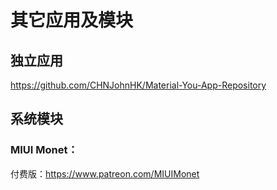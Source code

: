 # 其它应用及模块

<!-- ## 修改版应用

| 应用名称 | 下载链接 |
| --- | --- |
| 一个木函 | https://cloud.jerryz.com.cn/d/OneDrive/OnlineDrive/Monet-All/APK/一个木函.apk |
| APKGrabber | https://cloud.jerryz.com.cn/d/OneDrive/OnlineDrive/Monet-All/APK/APKGrabber.apk |
| Nothing 天气 | https://cloud.jerryz.com.cn/d/OneDrive/OnlineDrive/Monet-All/APK/Nothing天气.apk |
| Share（第三方微博） | https://cloud.jerryz.com.cn/d/OneDrive/OnlineDrive/Monet-All/APK/Share（第三方微博）.apk | -->

## 独立应用

https://github.com/CHNJohnHK/Material-You-App-Repository

## 系统模块

### MIUI Monet：

<!-- 免费版：https://cloud.jerryz.com.cn/d/OneDrive/OnlineDrive/Monet-All/APK/MIUI%20Monet.zip -->

付费版：https://www.patreon.com/MIUIMonet

<!-- ### PUI Theme for ColorOS
https://cloud.jerryz.com.cn/d/OneDrive/OnlineDrive/Monet-All/APK/PUI%20Theme%20For%20ColorOS.zip -->
